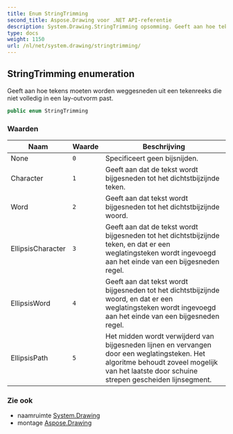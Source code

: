 ```yaml
---
title: Enum StringTrimming
second_title: Aspose.Drawing voor .NET API-referentie
description: System.Drawing.StringTrimming opsomming. Geeft aan hoe tekens moeten worden weggesneden uit een tekenreeks die niet volledig in een layoutvorm past.
type: docs
weight: 1150
url: /nl/net/system.drawing/stringtrimming/
---
```

## StringTrimming enumeration

Geeft aan hoe tekens moeten worden weggesneden uit een tekenreeks die niet volledig in een lay-outvorm past.

```csharp
public enum StringTrimming
```

### Waarden

| Naam | Waarde | Beschrijving |
| --- | --- | --- |
| None | `0` | Specificeert geen bijsnijden. |
| Character | `1` | Geeft aan dat de tekst wordt bijgesneden tot het dichtstbijzijnde teken. |
| Word | `2` | Geeft aan dat tekst wordt bijgesneden tot het dichtstbijzijnde woord. |
| EllipsisCharacter | `3` | Geeft aan dat de tekst wordt bijgesneden tot het dichtstbijzijnde teken, en dat er een weglatingsteken wordt ingevoegd aan het einde van een bijgesneden regel. |
| EllipsisWord | `4` | Geeft aan dat tekst wordt bijgesneden tot het dichtstbijzijnde woord, en dat er een weglatingsteken wordt ingevoegd aan het einde van een bijgesneden regel. |
| EllipsisPath | `5` | Het midden wordt verwijderd van bijgesneden lijnen en vervangen door een weglatingsteken. Het algoritme behoudt zoveel mogelijk van het laatste door schuine strepen gescheiden lijnsegment. |

### Zie ook

* naamruimte [System.Drawing](../../system.drawing/)
* montage [Aspose.Drawing](../../)


